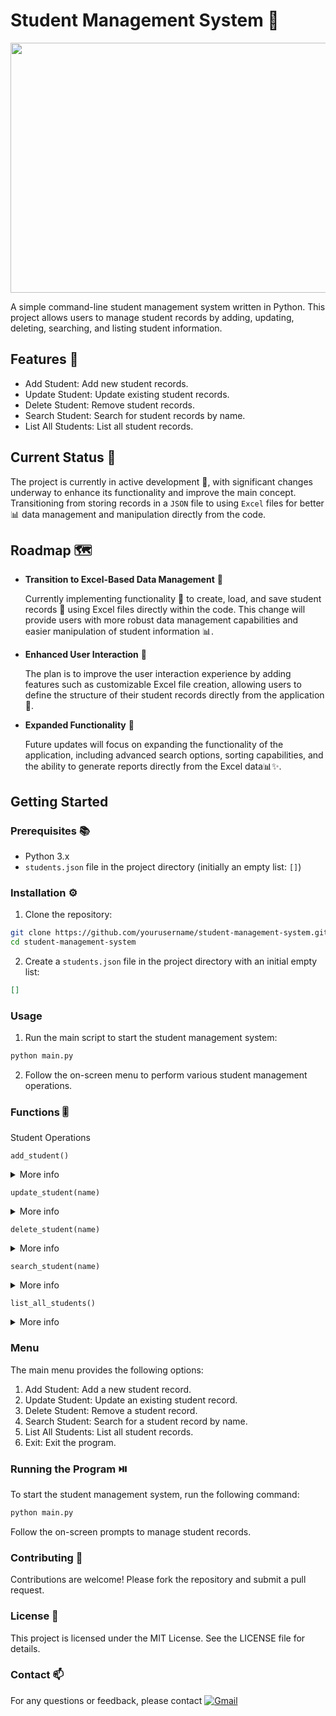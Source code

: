 # Student Management System :school:	

<img src="https://github.com/pgnikolov/student-management-system/assets/151896883/f86c16d7-3e41-490b-9141-c7e927b731fc" width="700" height="400"/>

A simple command-line student management system written in Python. This project allows users to manage 
student records by adding, updating, deleting, searching, and listing student information.

## Features 🧰
- Add Student: Add new student records.
- Update Student: Update existing student records.
- Delete Student: Remove student records.
- Search Student: Search for student records by name.
- List All Students: List all student records.

## Current Status 🚧

The project is currently in active development 🚀, with significant changes underway to enhance its functionality and improve the main concept.
Transitioning from storing records in a `JSON` file to using `Excel` files for better 📊 data management and manipulation directly from the code.

## Roadmap  🗺️

* **Transition to Excel-Based Data Management** 🌱

    Currently implementing functionality 🔧 to create, load, and save student records 💾 using Excel files directly within the code. 
    This change will provide users with more robust data management capabilities and easier manipulation of student information 📊.

* **Enhanced User Interaction** 💬

    The plan is to improve the user interaction experience by adding features such as customizable Excel file creation, 
    allowing users to define the structure of their student records directly from the application 📝.

* **Expanded Functionality** 🚀

    Future updates will focus on expanding the functionality of the application, including advanced search options, 
    sorting capabilities, and the ability to generate reports directly from the Excel data📊✨.



## Getting Started

### Prerequisites 📚
- Python 3.x
- `students.json` file in the project directory (initially an empty list: `[]`)

### Installation ⚙️

1. Clone the repository:
  ```bash
  git clone https://github.com/yourusername/student-management-system.git
  cd student-management-system
  ```
2. Create a `students.json` file in the project directory with an initial empty list:
  ```json
  []
  ```

### Usage
1. Run the main script to start the student management system:
  ```bash
  python main.py
  ```
2. Follow the on-screen menu to perform various student management operations.

### Functions 🎚️
Student Operations

`add_student()`
<details>
  <summary>More info</summary>

  Adds a new student to the students.json file.
  1. Prompts:
     * First name
     * Last name
     * Age
     * Sex
     * Email
     * Subjects and grades
  2. Updates: `students.json` with the new student information.

</details>

`update_student(name)`

<details>
  <summary>More info</summary>

  Updates the information of an existing student in the `students.json` file.
  - Parameters:
    - `name` (str): The full name of the student to be updated.
  - Prompts: Field to update (first name, last name, age, sex, email, subjects).
  - Updates: `students.json` with the updated student information.
</details>


`delete_student(name)`

<details>
  <summary>More info</summary>
  
  Deletes a student's information from the `students.json` file.
  - Parameters:
    - `name` (str): The full name of the student to be deleted.
  - Prompts: Confirmation to delete the student.
  - Updates: `students.json` with the student removed.
</details>

`search_student(name)`
<details>
  <summary>More info</summary>

  Searches for a student in the `students.json` file by name.
  - Parameters:
    - `name` (str): The full name of the student to search for.
  - Displays: The student information if found.
</details>

`list_all_students()`
<details>
  <summary>More info</summary>

  - Reads all student information from the `students.json` file.
  - Prints it in a user-friendly format.
  - Displays: All student records.
</details>

### Menu
The main menu provides the following options:

1. Add Student: Add a new student record.
2. Update Student: Update an existing student record.
3. Delete Student: Remove a student record.
4. Search Student: Search for a student record by name.
5. List All Students: List all student records.
6. Exit: Exit the program.

### Running the Program ⏯️
To start the student management system, run the following command:
```bash
python main.py
```
Follow the on-screen prompts to manage student records.

### Contributing 🤝
Contributions are welcome! Please fork the repository and submit a pull request.

### License 📝
This project is licensed under the MIT License. See the LICENSE file for details.

### Contact 📫
For any questions or feedback, please contact [![Gmail](https://img.shields.io/badge/-Gmail-c14438?style=flat&logo=Gmail&logoColor=white)](mailto:pgnikolov@gmail.com)
